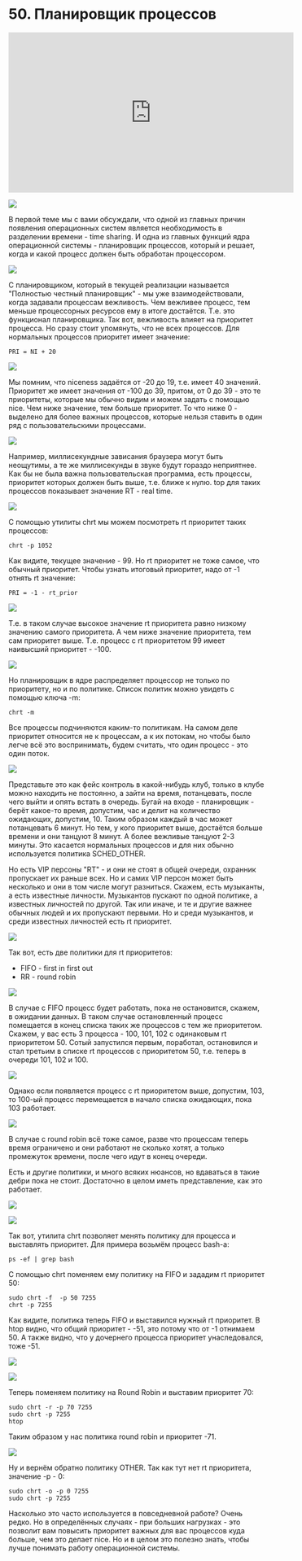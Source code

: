 # 50. Планировщик процессов

<iframe width='560' height='315' src="https://www.youtube.com/embed/XOQ2uFSq0H8" title='YouTube video player' frameborder='0' allow='accelerometer; autoplay; clipboard-write; encrypted-media; gyroscope; picture-in-picture' allowfullscreen></iframe>

![](images/kernelstructure.png)

В первой теме мы с вами обсуждали, что одной из главных причин появления операционных систем является необходимость в разделении времени - time sharing. И одна из главных функций ядра операционной системы - планировщик процессов, который и решает, когда и какой процесс должен быть обработан процессором.  

![](images/htop.png)

С планировщиком, который в текущей реализации называется "Полностью честный планировщик" - мы уже взаимодействовали, когда задавали процессам вежливость. Чем вежливее процесс, тем меньше процессорных ресурсов ему в итоге достаётся. Т.е. это функционал планировщика. Так вот, вежливость  влияет на приоритет процесса. Но сразу стоит упомянуть, что не всех процессов. Для нормальных процессов приоритет имеет значение:

```
PRI = NI + 20
```

![](images/niceness.png)

Мы помним, что niceness задаётся от -20 до 19, т.е. имеет 40 значений. Приоритет же имеет значения от -100 до 39, притом, от 0 до 39 - это те приоритеты, которые мы обычно видим и можем задать с помощью nice. Чем ниже значение, тем больше приоритет. То что ниже 0 - выделено для более важных процессов, которые нельзя ставить в один ряд с пользовательскими процессами.

![](images/rt.png)

Например, миллисекундные зависания браузера могут быть неощутимы, а те же миллисекунды в звуке будут гораздо неприятнее. Как бы не была важна пользовательская программа, есть процессы, приоритет которых должен быть выше, т.е. ближе к нулю. top для таких процессов показывает значение RT - real time.

![](images/chrtp.png)

С помощью утилиты chrt мы можем посмотреть rt приоритет таких процессов:

```
chrt -p 1052
```

Как видите, текущее значение - 99. Но rt приоритет не тоже самое, что обычный приоритет. Чтобы узнать итоговый приоритет, надо от -1 отнять rt значение:

```
PRI = -1 - rt_prior
```

![](images/pr_prior.png)

Т.е. в таком случае высокое значение rt приоритета равно низкому значению самого приоритета. А чем ниже значение приоритета, тем сам приоритет выше. Т.е. процесс с rt приоритетом 99 имеет наивысший приоритет - -100.

![](images/chrtm.png)

Но планировщик в ядре распределяет процессор не только по приоритету, но и по политике. Список политик можно увидеть с помощью ключа -m:

```
chrt -m
```

Все процессы подчиняются каким-то политикам. На самом деле приоритет относится не к процессам, а к их потокам, но чтобы было легче всё это воспринимать, будем считать, что один процесс - это один поток.

![](images/face-control.jpg)

Представьте это как фейс контроль в какой-нибудь клуб, только в клубе можно находить не постоянно, а зайти на время, потанцевать, после чего выйти и опять встать в очередь. Бугай на входе - планировщик - берёт какое-то время, допустим, час и делит на количество ожидающих, допустим, 10. Таким образом каждый в час может потанцевать 6 минут. Но тем, у кого приоритет выше, достаётся больше времени и они танцуют 8 минут. А более вежливые танцуют 2-3 минуты. Это касается нормальных процессов и для них обычно используется политика SCHED_OTHER.   

Но есть VIP персоны "RT" - и они не стоят в общей очереди, охранник пропускает их раньше всех. Но и самих VIP персон может быть несколько и они в том числе могут разниться. Скажем, есть музыканты, а есть известные личности. Музыкантов пускают по одной политике, а известных личностей по другой. Так или иначе, и те и другие важнее обычных людей и их пропускают первыми. Но и среди музыкантов, и среди известных личностей есть rt приоритет.

 ![](images/schedrt.png)

Так вот, есть две политики для rt приоритетов:
- FIFO - first in first out
- RR - round robin

![](images/fifo1.png)

В случае с FIFO процесс будет работать, пока не остановится, скажем, в ожидании данных. В таком случае остановленный процесс помещается в конец списка таких же процессов с тем же приоритетом. Скажем, у вас есть 3 процесса - 100, 101, 102 с одинаковым rt приоритетом 50. Сотый запустился первым, поработал, остановился и стал третьим в списке rt процессов с приоритетом 50, т.е. теперь в очереди 101, 102 и 100.

![](images/fifo2.png)

Однако если появляется процесс с rt приоритетом выше, допустим, 103, то 100-ый процесс перемещается в начало списка ожидающих, пока 103 работает.

![](images/rr.png)

В случае с round robin всё тоже самое, разве что процессам теперь время ограничено и они работают не сколько хотят, а только промежуток времени, после чего идут в конец очереди.

Есть и другие политики, и много всяких нюансов, но вдаваться в такие дебри пока не стоит. Достаточно в целом  иметь представление, как это работает.

![](images/chrtbash.png)

![](images/htopbash.png)

Так вот, утилита chrt позволяет менять политику для процесса и выставлять приоритет. Для примера возьмём процесс bash-а:

```
ps -ef | grep bash
```

С помощью chrt поменяем ему политику на FIFO и зададим rt приоритет 50:

```
sudo chrt -f  -p 50 7255
chrt -p 7255
```

Как видите, политика теперь FIFO и выставился нужный rt приоритет. В htop видно, что общий приоритет - -51, это потому что от -1 отнимаем 50. А также видно, что у дочернего процесса приоритет унаследовался, тоже -51.

![](images/chrtrbash.png)

![](images/htopbash2.png)

Теперь поменяем политику на Round Robin и выставим приоритет 70:

```
sudo chrt -r -p 70 7255
sudo chrt -p 7255
htop
```

Таким образом у нас политика round robin и приоритет -71.

![](images/chrtobash.png)

Ну и вернём обратно политику OTHER. Так как тут нет rt приоритета, значение -p - 0:

```
sudo chrt -o -p 0 7255
sudo chrt -p 7255
```

Насколько это часто используется в повседневной работе? Очень редко. Но в определённых случаях - при больших нагрузках - это позволит вам повысить приоритет важных для вас процессов куда больше, чем это делает nice. Но и в целом это полезно знать, чтобы лучше понимать работу операционной системы.